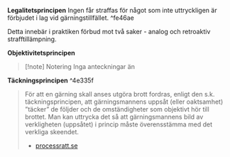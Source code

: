 **Legalitetsprincipen**
Ingen får straffas för något som inte uttryckligen är förbjudet i lag vid gärningstillfället. ^fe46ae

Detta innebär i praktiken förbud mot två saker - analog och retroaktiv strafftillämpning.

**Objektivitetsprincipen**

> [!note] Notering
> Inga anteckningar än

**Täckningsprincipen** ^4e335f

> För att en gärning skall anses utgöra brott fordras, enligt den s.k. täckningsprincipen, att gärningsmannens uppsåt (eller oaktsamhet) ”täcker” de följder och de omständigheter som objektivt hör till brottet. Man kan uttrycka det så att gärningsmannens bild av verkligheten (uppsåtet) i princip måste överensstämma med det verkliga skeendet.
> - [processratt.se](https://www.processratt.se/uppsat-enligt-1-kap-2-%C2%A7-1-st-brottsbalken/#elementor-toc__heading-anchor-1)

